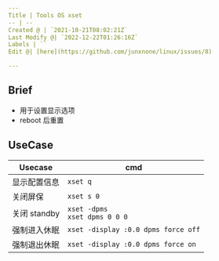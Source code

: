 ```yaml
---
Title | Tools OS xset
-- | --
Created @ | `2021-10-21T08:02:21Z`
Last Modify @| `2022-12-22T01:26:16Z`
Labels | ``
Edit @| [here](https://github.com/junxnone/linux/issues/8)

---
```

## Brief
-  用于设置显示选项
- reboot 后重置

## UseCase

Usecase | cmd
-- | --
显示配置信息 | `xset q`
关闭屏保 | `xset s 0`
关闭 standby | `xset -dpms`<br>`xset dpms 0 0 0`
强制进入休眠 | `xset -display :0.0 dpms force off`
强制退出休眠 | `xset -display :0.0 dpms force on`
